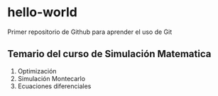 # hello-world
Primer repositorio de Github para aprender el uso de Git


## Temario del curso de Simulación Matematica

1. Optimización
2. Simulación Montecarlo
3. Ecuaciones diferenciales 

